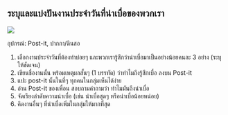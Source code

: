 ## ระบุและแบ่งปันงานประจำวันที่น่าเบื่อของพวกเรา

![](https://cdn.midjourney.com/f9713d88-cd7b-4a65-a48e-eea972f37f0b/0_0.png)

อุปกรณ์: Post-it, ปากกา/ดินสอ

1.  เลือกงานประจำวันที่ต้องทำบ่อยๆ และพวกเรารู้สึกว่าน่าเบื่อมาเป็นอย่างน้อยคนละ 3 อย่าง (ระบุให้ชัดเจน)
2.  เขียนชื่องานนั้น พร้อมเหตุผลสั้นๆ (1 บรรทัด) ว่าทำไมถึงรู้สึกเบื่อ ลงบน Post-it
3.  แปะ post-it นั้นในที่ๆ ทุกคนในกลุ่มเห็นได้ง่าย
4.  อ่าน Post-it ของเพื่อน สอบถามคำถามว่า ทำไมมันถึงน่าเบื่อ 
5.  จัดเรียงลำดับความน่าเบื่อ (เช่น น่าเบื่อสุดๆ หรือน่าเบื่อน้อยหน่อย)
6.  คิดงานอื่นๆ ที่น่าเบื่อเพิ่มในกลุ่มให้มากที่สุด 



